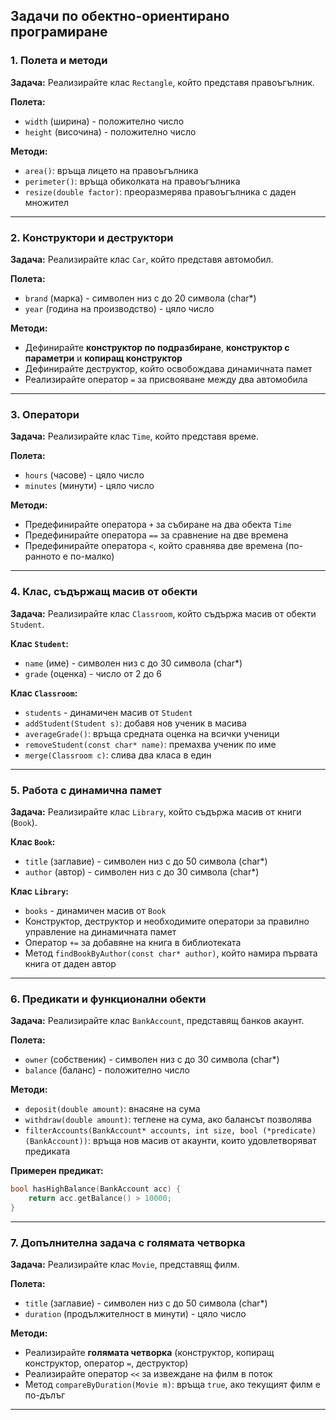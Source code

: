 ## Задачи по обектно-ориентирано програмиране

### 1. Полета и методи

**Задача:** Реализирайте клас `Rectangle`, който представя правоъгълник.

**Полета:**

- `width` (ширина) - положително число
- `height` (височина) - положително число

**Методи:**

- `area()`: връща лицето на правоъгълника
- `perimeter()`: връща обиколката на правоъгълника
- `resize(double factor)`: преоразмерява правоъгълника с даден множител

---

### 2. Конструктори и деструктори

**Задача:** Реализирайте клас `Car`, който представя автомобил.

**Полета:**

- `brand` (марка) - символен низ с до 20 символа (char\*)
- `year` (година на производство) - цяло число

**Методи:**

- Дефинирайте **конструктор по подразбиране**, **конструктор с параметри** и **копиращ конструктор**
- Дефинирайте деструктор, който освобождава динамичната памет
- Реализирайте оператор `=` за присвояване между два автомобила

---

### 3. Оператори

**Задача:** Реализирайте клас `Time`, който представя време.

**Полета:**

- `hours` (часове) - цяло число
- `minutes` (минути) - цяло число

**Методи:**

- Предефинирайте оператора `+` за събиране на два обекта `Time`
- Предефинирайте оператора `==` за сравнение на две времена
- Предефинирайте оператора `<`, който сравнява две времена (по-ранното е по-малко)

---

### 4. Клас, съдържащ масив от обекти

**Задача:** Реализирайте клас `Classroom`, който съдържа масив от обекти `Student`.

**Клас `Student`:**

- `name` (име) - символен низ с до 30 символа (char\*)
- `grade` (оценка) - число от 2 до 6

**Клас `Classroom`:**

- `students` - динамичен масив от `Student`
- `addStudent(Student s)`: добавя нов ученик в масива
- `averageGrade()`: връща средната оценка на всички ученици
- `removeStudent(const char* name)`: премахва ученик по име
- `merge(Classroom c)`: слива два класа в един

---

### 5. Работа с динамична памет

**Задача:** Реализирайте клас `Library`, който съдържа масив от книги (`Book`).

**Клас `Book`:**

- `title` (заглавие) - символен низ с до 50 символа (char\*)
- `author` (автор) - символен низ с до 30 символа (char\*)

**Клас `Library`:**

- `books` - динамичен масив от `Book`
- Конструктор, деструктор и необходимите оператори за правилно управление на динамичната памет
- Оператор `+=` за добавяне на книга в библиотеката
- Метод `findBookByAuthor(const char* author)`, който намира първата книга от даден автор

---

### 6. Предикати и функционални обекти

**Задача:** Реализирайте клас `BankAccount`, представящ банков акаунт.

**Полета:**

- `owner` (собственик) - символен низ с до 30 символа (char\*)
- `balance` (баланс) - положително число

**Методи:**

- `deposit(double amount)`: внасяне на сума
- `withdraw(double amount)`: теглене на сума, ако балансът позволява
- `filterAccounts(BankAccount* accounts, int size, bool (*predicate)(BankAccount))`: връща нов масив от акаунти, които удовлетворяват предиката

**Примерен предикат:**

```cpp
bool hasHighBalance(BankAccount acc) {
    return acc.getBalance() > 10000;
}
```

---

### 7. Допълнителна задача с голямата четворка

**Задача:** Реализирайте клас `Movie`, представящ филм.

**Полета:**

- `title` (заглавие) - символен низ с до 50 символа (char\*)
- `duration` (продължителност в минути) - цяло число

**Методи:**

- Реализирайте **голямата четворка** (конструктор, копиращ конструктор, оператор `=`, деструктор)
- Реализирайте оператор `<<` за извеждане на филм в поток
- Метод `compareByDuration(Movie m)`: връща `true`, ако текущият филм е по-дълъг

---
